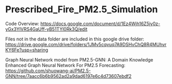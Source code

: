 # Prescribed_Fire_PM2.5_Simulation

Code Overview: https://docs.google.com/document/d/1Ez4Wjh16Z5jy0z-yGx3YlVRS4GaUff-yB51TYl0Rk3Q/edit

Files not in the data folder are included in this google drive folder: https://drive.google.com/drive/folders/1JMv5cqvuq7A9DSHvChQ8R4MUhvrKY6Fe?usp=sharing

Graph Neural Network model from PM2.5-GNN: A Domain Knowledge Enhanced Graph Neural Network For PM2.5 Forecasting: https://github.com/shuowang-ai/PM2.5-GNN/tree/7aacc6b6b9562ad2a9dad6197e6c4d73607ebdf2
